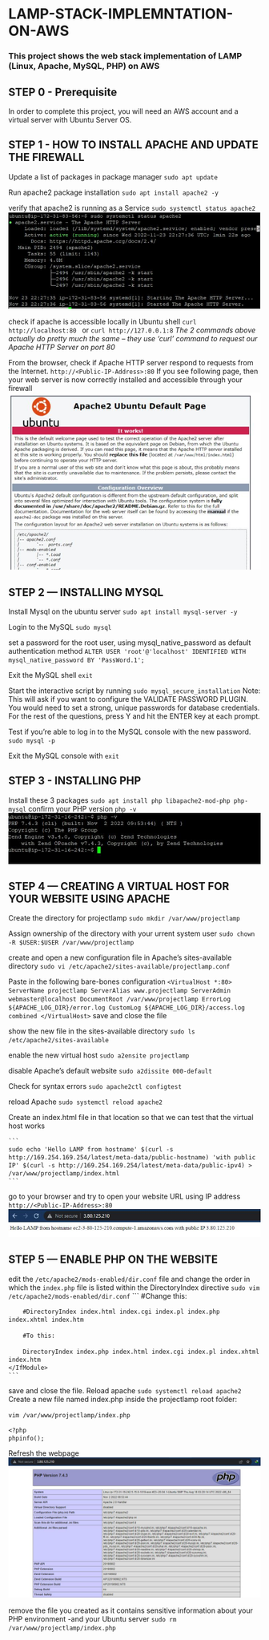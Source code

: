 # LAMP-STACK-IMPLEMNTATION-ON-AWS
### This project shows the web stack implementation of LAMP (Linux, Apache, MySQL, PHP) on AWS

## STEP 0 - Prerequisite
In order to complete this project, you will need an AWS account and a virtual server with Ubuntu Server OS. 

## STEP 1 - HOW TO INSTALL APACHE AND UPDATE THE FIREWALL
Update a list of packages in package manager
`sudo apt update`

Run apache2 package installation
    `sudo apt install apache2 -y`

verify that apache2 is running as a Service
    `sudo systemctl status apache2`
    ![Picture of a running Apache2 service](./Pictures/apache2_running.JPG)

check if apache is accessible locally in Ubuntu shell
    `curl http://localhost:80 ` or `curl http://127.0.0.1:8`
    *The 2 commands above actually do pretty much the same – they use ‘curl’ command to request our Apache HTTP Server on port 80*

From the browser, check if Apache HTTP server respond to requests from the Internet.
    `http://<Public-IP-Address>:80`
    If you see following page, then your web server is now correctly installed and accessible through your firewall
    ![Picture of a Apache2 page](./Pictures/apache_page.JPG)
    

## STEP 2 — INSTALLING MYSQL
Install Mysql on the ubuntu server
    `sudo apt install mysql-server -y`

Login to the MySQL
    `sudo mysql`

set a password for the root user, using mysql_native_password as default authentication method
    `ALTER USER 'root'@'localhost' IDENTIFIED WITH mysql_native_password BY 'PassWord.1';`

Exit the MySQL shell
    `exit`

Start the interactive script by running
    `sudo mysql_secure_installation`
Note: This will ask if you want to configure the VALIDATE PASSWORD PLUGIN. You would need to set a strong, unique passwords for database credentials.
For the rest of the questions, press Y and hit the ENTER key at each prompt.

Test if you’re able to log in to the MySQL console with the new password.
    `sudo mysql -p`

Exit the MySQL console with `exit`

## STEP 3 - INSTALLING PHP
Install these 3 packages
    `sudo apt install php libapache2-mod-php php-mysql`
confirm your PHP version
    `php -v`
    ![Php version](./Pictures/php_v.JPG)

## STEP 4 — CREATING A VIRTUAL HOST FOR YOUR WEBSITE USING APACHE
Create the directory for projectlamp
    `sudo mkdir /var/www/projectlamp`

Assign ownership of the directory with your urrent system user
    `sudo chown -R $USER:$USER /var/www/projectlamp`

create and open a new configuration file in Apache’s sites-available directory
    `sudo vi /etc/apache2/sites-available/projectlamp.conf`

Paste in the following bare-bones configuration
    ```
    <VirtualHost *:80>
        ServerName projectlamp
        ServerAlias www.projectlamp
        ServerAdmin webmaster@localhost
        DocumentRoot /var/www/projectlamp
        ErrorLog ${APACHE_LOG_DIR}/error.log
        CustomLog ${APACHE_LOG_DIR}/access.log combined
    </VirtualHost>
    ```
save and close the file

show the new file in the sites-available directory
    `sudo ls /etc/apache2/sites-available`

enable the new virtual host
    `sudo a2ensite projectlamp`

disable Apache’s default website
    `sudo a2dissite 000-default`

Check for syntax errors
    `sudo apache2ctl configtest`

reload Apache
    `sudo systemctl reload apache2`

Create an index.html file in that location so that we can test that the virtual host works

    ```
    sudo echo 'Hello LAMP from hostname' $(curl -s http://169.254.169.254/latest/meta-data/public-hostname) 'with public IP' $(curl -s http://169.254.169.254/latest/meta-data/public-ipv4) > /var/www/projectlamp/index.html
    ```
go to your browser and try to open your website URL using IP address
    `http://<Public-IP-Address>:80`
    ![Homepage index.html](./Pictures/php_domain.JPG)

## STEP 5 — ENABLE PHP ON THE WEBSITE
edit the `/etc/apache2/mods-enabled/dir.conf` file and change the order in which the `index.php` file is listed within the DirectoryIndex directive
    `sudo vim /etc/apache2/mods-enabled/dir.conf`
    ```
    <IfModule mod_dir.c>
        #Change this:
    
        #DirectoryIndex index.html index.cgi index.pl index.php index.xhtml index.htm
    
        #To this:
    
        DirectoryIndex index.php index.html index.cgi index.pl index.xhtml index.htm
    </IfModule>
    ```
save and close the file. Reload apache
    `sudo systemctl reload apache2`
Create a new file named index.php inside the projectlamp root folder:

`vim /var/www/projectlamp/index.php`

```
<?php
phpinfo();
```
Refresh the webpage
![Php_homepage](./Pictures/php_page.JPG)

remove the file you created as it contains sensitive information about your PHP environment -and your Ubuntu server
    `sudo rm /var/www/projectlamp/index.php`
